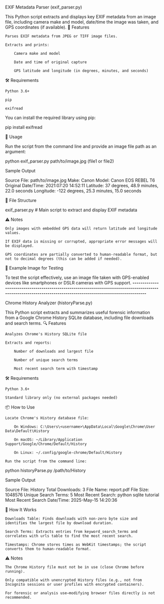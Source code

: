 EXIF Metadata Parser (exif_parser.py)

This Python script extracts and displays key EXIF metadata from an image file, including camera make and model, date/time the image was taken, and GPS coordinates (if available).
📸 Features

    Parses EXIF metadata from JPEG or TIFF image files.

    Extracts and prints:

        Camera make and model

        Date and time of original capture

        GPS latitude and longitude (in degrees, minutes, and seconds)

🛠️ Requirements

    Python 3.6+

    pip

    exifread

You can install the required library using pip:

pip install exifread

🚀 Usage

Run the script from the command line and provide an image file path as an argument:

python exif_parser.py path/to/image.jpg (file1 or file2)

Sample Output

Source File: path/to/image.jpg
Make: Canon
Model: Canon EOS REBEL T6
Original Date/Time: 2021:07:20 14:52:11
Latitude: 37 degrees, 48.9 minutes, 22.0 seconds
Longitude: -122 degrees, 25.3 minutes, 15.0 seconds

📂 File Structure

exif_parser.py  # Main script to extract and display EXIF metadata

⚠️ Notes

    Only images with embedded GPS data will return latitude and longitude values.

    If EXIF data is missing or corrupted, appropriate error messages will be displayed.

    GPS coordinates are partially converted to human-readable format, but not to decimal degrees (this can be added if needed).

🧪 Example Image for Testing

To test the script effectively, use an image file taken with GPS-enabled devices like smartphones or DSLR cameras with GPS support.
****---------------------------------------------------------------------------------------------------------------------------------------------------------------****


Chrome History Analyzer (historyParse.py)

This Python script extracts and summarizes useful forensic information from a Google Chrome History SQLite database, including file downloads and search terms.
🔍 Features

    Analyzes Chrome's History SQLite file

    Extracts and reports:

        Number of downloads and largest file

        Number of unique search terms

        Most recent search term with timestamp

🛠️ Requirements

    Python 3.6+

    Standard library only (no external packages needed)

📦 How to Use

    Locate Chrome's History database file:

        On Windows: C:\Users\<username>\AppData\Local\Google\Chrome\User Data\Default\History

        On macOS: ~/Library/Application Support/Google/Chrome/Default/History

        On Linux: ~/.config/google-chrome/Default/History

    Run the script from the command line:

python historyParse.py /path/to/History

Sample Output

Source File: History
Total Downloads: 3
File Name: report.pdf
File Size: 1048576
Unique Search Terms: 5
Most Recent Search: python sqlite tutorial
Most Recent Search Date/Time: 2025-May-15 14:20:36

🧠 How It Works

    Downloads Table: Finds downloads with non-zero byte size and identifies the largest file by download duration.

    Search Terms: Extracts entries from keyword_search_terms and correlates with urls table to find the most recent search.

    Timestamps: Chrome stores times as WebKit timestamps; the script converts them to human-readable format.

⚠️ Notes

    The Chrome History file must not be in use (close Chrome before running).

    Only compatible with unencrypted History files (e.g., not from Incognito sessions or user profiles with encrypted containers).

    For forensic or analysis use—modifying browser files directly is not recommended.
